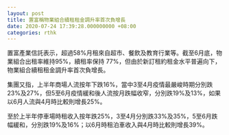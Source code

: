 ```yaml
---
layout: post
title: 置富稱物業組合續租租金調升率首次負增長
date: 2020-07-24 17:39:28.000000000 +08:00
categories: rthk
---
```


置富產業信託表示，超過58%月租來自超市、餐飲及教育行業等。截至6月底，物業組合出租率維持95%，續租率保持 77%，但由於新訂租約租金水平普遍向下，物業組合續租租金調升率首次負增長。

集團又指，上半年商場人流按年下跌16%，當中3至4月疫情最嚴峻時期分別跌23%及27%，但5至6月疫情緩和後人流按月跌幅收窄，分別跌19%及13%，如果以6月人流與4月時比較則增長25%。

至於上半年停車場時租收入按年跌25%，3至4月分別跌33%及35%，5至6月跌幅緩和，分別跌19%及16%；以6月時租泊車收入與4月時比較則增長39%。
